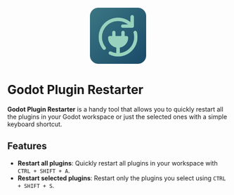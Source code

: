 <p align="center">
	<img src="icon.svg" width="128px" alt="Godot Plugin Restarter Icon">
</p>

# Godot Plugin Restarter

**Godot Plugin Restarter** is a handy tool that allows you to quickly restart all the plugins in your Godot workspace or just the selected ones with a simple keyboard shortcut.

## Features
- **Restart all plugins**: Quickly restart all plugins in your workspace with `CTRL + SHIFT + A`.
- **Restart selected plugins**: Restart only the plugins you select using `CTRL + SHIFT + S`.



